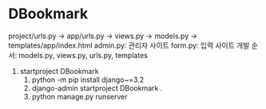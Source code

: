 # DBookmark
project/urls.py -> app/urls.py -> views.py -> models.py -> templates/app/index.html
admin.py: 관리자 사이트
form.py: 입력 사이트
개발 순서: models.py, views.py, urls.py, templates
1. startproject DBookmark
   1. python -m pip install django~=3.2
   2. django-admin startproject DBookmark .
   3. python manage.py runserver